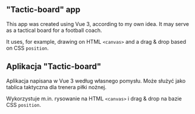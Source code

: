 ## "Tactic-board" app

This app was created using Vue 3, according to my own idea. It may serve as a tactical board for a football coach.

It uses, for example, drawing on HTML `<canvas>` and a drag & drop based on CSS `position`.

## Aplikacja "Tactic-board"

Aplikacja napisana w Vue 3 według własnego pomysłu. Może służyć jako tablica taktyczna dla trenera piłki nożnej.

Wykorzystuje m.in. rysowanie na HTML `<canvas>` i drag & drop na bazie CSS `position`.